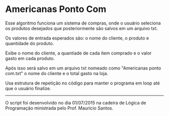 # Americanas Ponto Com
Esse algoritmo funciona um sistema de compras, onde o usuário seleciona os produtos desejados que posteriormente são 
salvos em um arquivo txt.

Os valores de entrada esperados são: o nome do cliente, o produto e quantidade do produto.

Exibe o nome do cliente, a quantiade de cada item comprado e o valor gasto em cada produto.

Após isso será salvo em um arquivo txt nomeado como "Americanas ponto com.txt" o nome do cliente e o total gasto na 
loja.

Usa estrutura de repetição no código para manter o programa em loop até que o usuário finalize.

---
O script foi desenvolvido no dia 01/07/2015 na cadeira de Lógica de Programação ministrada pelo Prof. Maurício Santos.
